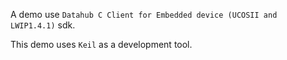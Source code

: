 A demo use `Datahub C Client for Embedded device (UCOSII and LWIP1.4.1)` sdk.

This demo uses `Keil` as a development tool.